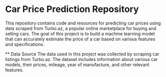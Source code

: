 # Car Price Prediction Repository
This repository contains code and resources for predicting car prices using data scraped from Turbo.az, a popular online marketplace for buying and selling cars. The goal of this project is to build a machine learning model that can accurately estimate the price of a car based on various features and specifications.

** Data Source
The data used in this project was collected by scraping car listings from Turbo.az. The dataset includes information about various car models, their prices, mileage, year of manufacture, and other relevant features. 
